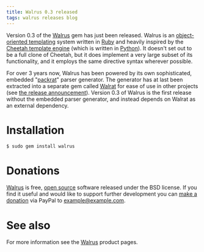 ```yaml
---
title: Walrus 0.3 released
tags: walrus releases blog
---
```


Version 0.3 of the [Walrus](/wiki/Walrus) gem has just been released. Walrus is an [object-oriented templating](/wiki/object-oriented_templating) system written in [Ruby](/wiki/Ruby) and heavily inspired by the [Cheetah template engine](/wiki/Cheetah_template_engine) (which is written in [Python](/wiki/Python)). It doesn't set out to be a full clone of Cheetah, but it does implement a very large subset of its functionality, and it employs the same directive syntax wherever possible.

For over 3 years now, Walrus has been powered by its own sophisticated, embedded "[packrat](/wiki/packrat)" parser generator. The generator has at last been extracted into a separate gem called [Walrat](/wiki/Walrat) for ease of use in other projects (see [the release announcement](/blog/walrat-0.1-released)). Version 0.3 of Walrus is the first release without the embedded parser generator, and instead depends on Walrat as an external dependency.

# Installation

```shell
$ sudo gem install walrus
```

# Donations

[Walrus](/wiki/Walrus) is free, [open source](/wiki/open_source) software released under the BSD license. If you find it useful and would like to support further development you can [make a donation](/products/walrus/donations) via PayPal to <example@example.com>.

# See also

For more information see the [Walrus](/wiki/Walrus) product pages.
